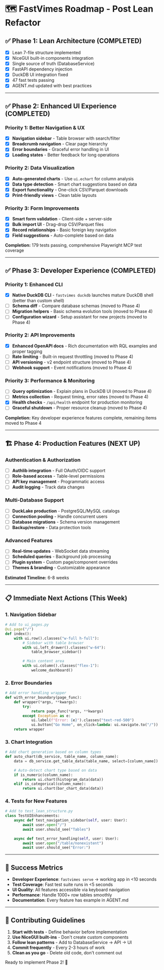 # 🗺️ **FastVimes Roadmap - Post Lean Refactor**

## ✅ **Phase 1: Lean Architecture** (COMPLETED)
- [x] Lean 7-file structure implemented
- [x] NiceGUI built-in components integration
- [x] Single source of truth (DatabaseService)
- [x] FastAPI dependency injection
- [x] DuckDB UI integration fixed
- [x] 47 fast tests passing
- [x] AGENT.md updated with best practices

---

## ✅ **Phase 2: Enhanced UI Experience** (COMPLETED)

### **Priority 1: Better Navigation & UX**
- [x] **Navigation sidebar** - Table browser with search/filter
- [x] **Breadcrumb navigation** - Clear page hierarchy  
- [x] **Error boundaries** - Graceful error handling in UI
- [x] **Loading states** - Better feedback for long operations

### **Priority 2: Data Visualization**
- [x] **Auto-generated charts** - Use `ui.echart` for column analysis
- [x] **Data type detection** - Smart chart suggestions based on data
- [x] **Export functionality** - One-click CSV/Parquet downloads
- [x] **Print-friendly views** - Clean table layouts

### **Priority 3: Form Improvements**
- [x] **Smart form validation** - Client-side + server-side
- [x] **Bulk import UI** - Drag-drop CSV/Parquet files
- [x] **Record relationships** - Basic foreign key navigation
- [x] **Field suggestions** - Auto-complete based on data

**Completion:** 179 tests passing, comprehensive Playwright MCP test coverage

---

## ✅ **Phase 3: Developer Experience** (COMPLETED)

### **Priority 1: Enhanced CLI**
- [x] **Native DuckDB CLI** - `fastvimes duckdb` launches mature DuckDB shell (better than custom shell)
- [ ] **Schema diff** - Compare database schemas (moved to Phase 4)
- [ ] **Migration helpers** - Basic schema evolution tools (moved to Phase 4)
- [ ] **Configuration wizard** - Setup assistant for new projects (moved to Phase 4)

### **Priority 2: API Improvements**  
- [x] **Enhanced OpenAPI docs** - Rich documentation with RQL examples and proper tagging
- [ ] **Rate limiting** - Built-in request throttling (moved to Phase 4)
- [ ] **API versioning** - v2 endpoint structure (moved to Phase 4)
- [ ] **Webhook support** - Event notifications (moved to Phase 4)

### **Priority 3: Performance & Monitoring**
- [ ] **Query optimization** - Explain plans in DuckDB UI (moved to Phase 4)
- [ ] **Metrics collection** - Request timing, error rates (moved to Phase 4)
- [x] **Health checks** - `/api/health` endpoint for production monitoring
- [ ] **Graceful shutdown** - Proper resource cleanup (moved to Phase 4)

**Completion:** Key developer experience features complete, remaining items moved to Phase 4

---

## 🏗️ **Phase 4: Production Features** (NEXT UP)

### **Authentication & Authorization**
- [ ] **Authlib integration** - Full OAuth/OIDC support
- [ ] **Role-based access** - Table-level permissions
- [ ] **API key management** - Programmatic access
- [ ] **Audit logging** - Track data changes

### **Multi-Database Support**
- [ ] **DuckLake production** - PostgreSQL/MySQL catalogs
- [ ] **Connection pooling** - Handle concurrent users
- [ ] **Database migrations** - Schema version management
- [ ] **Backup/restore** - Data protection tools

### **Advanced Features**
- [ ] **Real-time updates** - WebSocket data streaming
- [ ] **Scheduled queries** - Background job processing
- [ ] **Plugin system** - Custom page/component overrides
- [ ] **Themes & branding** - Customizable appearance

**Estimated Timeline:** 6-8 weeks

---

## 📋 **Immediate Next Actions** (This Week)

### **1. Navigation Sidebar** 
```python
# Add to ui_pages.py
@ui.page("/")
def index():
    with ui.row().classes("w-full h-full"):
        # Sidebar with table browser
        with ui.left_drawer().classes("w-64"):
            table_browser_sidebar()
        
        # Main content area
        with ui.column().classes("flex-1"):
            welcome_dashboard()
```

### **2. Error Boundaries**
```python
# Add error handling wrapper
def with_error_boundary(page_func):
    def wrapper(*args, **kwargs):
        try:
            return page_func(*args, **kwargs)
        except Exception as e:
            ui.label(f"Error: {e}").classes("text-red-500")
            ui.button("Go Home", on_click=lambda: ui.navigate.to("/"))
    return wrapper
```

### **3. Chart Integration**
```python
# Add chart generation based on column types
def auto_chart(db_service, table_name, column_name):
    data = db_service.get_table_data(table_name, select=[column_name])
    
    # Auto-detect chart type based on data
    if is_numeric(column_name):
        return ui.chart(histogram_data(data))
    elif is_categorical(column_name):
        return ui.chart(bar_chart_data(data))
```

### **4. Tests for New Features**
```python
# Add to test_lean_structure.py
class TestUIEnhancements:
    async def test_navigation_sidebar(self, user: User):
        await user.open("/")
        await user.should_see("Tables")
        
    async def test_error_handling(self, user: User):
        await user.open("/table/nonexistent")
        await user.should_see("Error:")
```

---

## 🎯 **Success Metrics**

- **Developer Experience**: `fastvimes serve` → working app in <10 seconds
- **Test Coverage**: Fast test suite runs in <5 seconds
- **UI Quality**: All features accessible via keyboard navigation
- **Performance**: Handle 1000+ row tables smoothly
- **Documentation**: Every feature has example in AGENT.md

---

## 🤝 **Contributing Guidelines**

1. **Start with tests** - Define behavior before implementation
2. **Use NiceGUI built-ins** - Don't create custom components
3. **Follow lean patterns** - Add to DatabaseService → API → UI
4. **Commit frequently** - Every 2-3 hours of work
5. **Clean as you go** - Delete old code, don't comment out

Ready to implement Phase 2! 🚀
